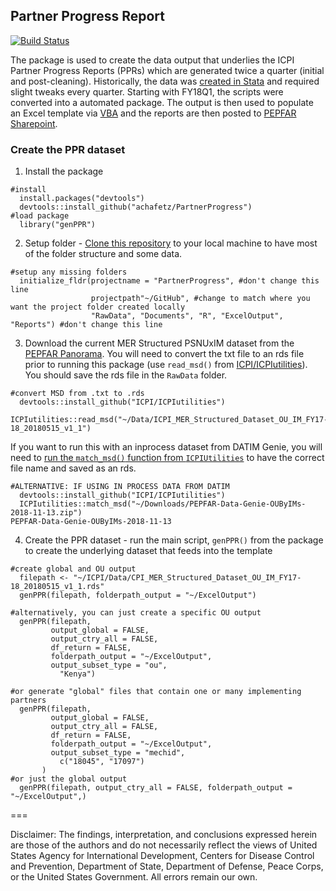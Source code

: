 ## Partner Progress Report

[![Build Status](https://travis-ci.org/achafetz/PartnerProgress.svg?branch=master)](https://travis-ci.org/achafetz/PartnerProgress)

The package is used to create the data output that underlies the ICPI Partner Progress Reports (PPRs) which are generated twice a quarter (initial and post-cleaning). Historically, the data was [created in Stata](https://github.com/achafetz/PartnerProgress/tree/master/Archive_Stata) and required slight tweaks every quarter. Starting with FY18Q1, the scripts were converted into a automated package. The output is then used to populate an Excel template via [VBA](https://github.com/achafetz/PartnerProgress/tree/master/VBA) and the reports are then posted to [PEPFAR Sharepoint](https://www.pepfar.net/OGAC-HQ/icpi/Products/Forms/AllItems.aspx?RootFolder=%2FOGAC-HQ%2Ficpi%2FProducts%2FICPI%20Approved%20Tools%20%28Most%20Current%20Versions%29%2FPPR&FolderCTID=0x0120004DAC66286D0B8344836739DA850ACB95&View=%7B58E3102A-C027-4C66-A5C7-84FEBE208B3C%7D).

### Create the PPR dataset

1) Install the package

```{r}
#install
  install.packages("devtools")
  devtools::install_github("achafetz/PartnerProgress")
#load package
  library("genPPR")
```

2) Setup folder - [Clone this repository](https://github.com/achafetz/PartnerProgress/archive/master.zip) to your local machine to have most of the folder structure and some data. 

```{r}
#setup any missing folders
  initialize_fldr(projectname = "PartnerProgress", #don't change this line
                  projectpath"~/GitHub", #change to match where you want the project folder created locally
                  "RawData", "Documents", "R", "ExcelOutput", "Reports") #don't change this line
```

3) Download the current MER Structured PSNUxIM dataset from the [PEPFAR Panorama](https://pepfar-panorama.org). You will need to convert the txt file to an rds file prior to running this package (use `read_msd()` from [ICPI/ICPIutilities](https://github.com/ICPI/ICPIutilities#read_msd)). You should save the rds file in the `RawData` folder.

```{r}
#convert MSD from .txt to .rds
  devtools::install_github("ICPI/ICPIutilities")
  ICPIutilities::read_msd("~/Data/ICPI_MER_Structured_Dataset_OU_IM_FY17-18_20180515_v1_1")
```
If you want to run this with an inprocess dataset from DATIM Genie, you will need to [run the `match_msd()` function from `ICPIUtilities`](https://github.com/ICPI/ICPIutilities#match_msd) to have the correct file name and saved as an rds.

```{r}
#ALTERNATIVE: IF USING IN PROCESS DATA FROM DATIM
  devtools::install_github("ICPI/ICPIutilities")
  ICPIutilities::match_msd("~/Downloads/PEPFAR-Data-Genie-OUByIMs-2018-11-13.zip")
PEPFAR-Data-Genie-OUByIMs-2018-11-13
```

4) Create the PPR dataset - run the main script, `genPPR()` from the package to create the underlying dataset that feeds into the template

```{r}
#create global and OU output
  filepath <- "~/ICPI/Data/CPI_MER_Structured_Dataset_OU_IM_FY17-18_20180515_v1_1.rds"
  genPPR(filepath, folderpath_output = "~/ExcelOutput")
  
#alternatively, you can just create a specific OU output
  genPPR(filepath, 
         output_global = FALSE, 
         output_ctry_all = FALSE, 
         df_return = FALSE, 
         folderpath_output = "~/ExcelOutput",
         output_subset_type = "ou", 
           "Kenya")

#or generate "global" files that contain one or many implementing partners
  genPPR(filepath, 
         output_global = FALSE, 
         output_ctry_all = FALSE, 
         df_return = FALSE, 
         folderpath_output = "~/ExcelOutput", 
         output_subset_type = "mechid", 
           c("18045", "17097")
       )
#or just the global output
  genPPR(filepath, output_ctry_all = FALSE, folderpath_output = "~/ExcelOutput",)
```

===

Disclaimer: The findings, interpretation, and conclusions expressed herein are those of the authors and do not necessarily reflect the views of United States Agency for International Development, Centers for Disease Control and Prevention, Department of State, Department of Defense, Peace Corps, or the United States Government. All errors remain our own.
